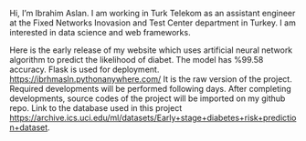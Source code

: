 Hi, I’m Ibrahim Aslan. I am working in Turk Telekom as an assistant engineer at the Fixed Networks Inovasion and Test Center department in Turkey.
I am interested in data science and web frameworks.

Here is the early release of my website which uses artificial neural network algorithm to predict the likelihood of diabet.
The model has %99.58 accuracy.
Flask is used for deployment.  
https://ibrhmasln.pythonanywhere.com/
It is the raw version of the project. Required developments will be performed following days. After completing developments, source codes of the project will be imported on my github repo.
Link to the database used in this project https://archive.ics.uci.edu/ml/datasets/Early+stage+diabetes+risk+prediction+dataset.

